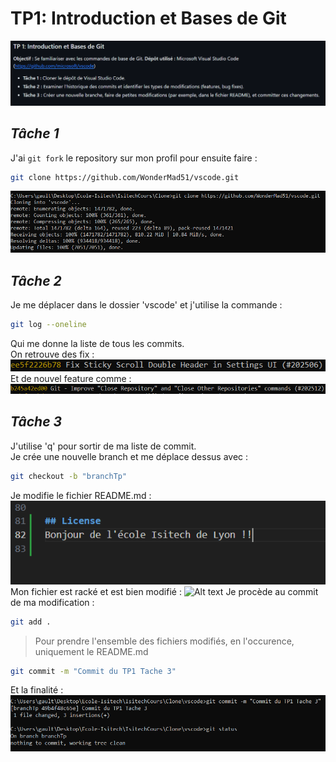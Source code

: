 # **TP1: Introduction et Bases de Git**
![Alt text](/img/tp1.png)

## ***Tâche 1***
J'ai `git fork` le repository sur mon profil pour ensuite faire :
```sh
git clone https://github.com/WonderMad51/vscode.git
```  
![Alt text](/img/Tp1Tache1.png)

## ***Tâche 2***
Je me déplacer dans le dossier 'vscode' et j'utilise la commande :
```sh
git log --oneline
```  
Qui me donne la liste de tous les commits.<br>
On   retrouve des fix :
![Alt text](/img/Tp1Tache2.png)
Et de nouvel feature comme :
![Alt text](/img/Tp1Tache22.png)

## ***Tâche 3***
J'utilise 'q' pour sortir de ma liste de commit.<br>
Je crée une nouvelle branch et me déplace dessus avec :
```sh
git checkout -b "branchTp"
```  
Je modifie le fichier README.md :
![Alt text](/img/Tp1Tache3.png)
Mon fichier est racké et est bien modifié :
![Alt text](/img/Tp1Tache32.png.png)
Je procède au commit de ma modification :
```sh
git add .
```
>Pour prendre l'ensemble des fichiers modifiés, en l'occurence, uniquement le README.md
```sh
git commit -m "Commit du TP1 Tache 3"
```
Et la finalité :
![Alt text](/img/Tp1Tache33.png)